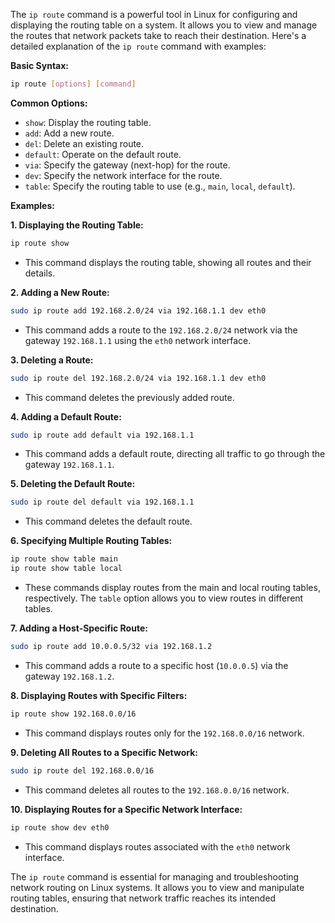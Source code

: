 The `ip route` command is a powerful tool in Linux for configuring and displaying the routing table on a system. It allows you to view and manage the routes that network packets take to reach their destination. Here's a detailed explanation of the `ip route` command with examples:

**Basic Syntax:**
```bash
ip route [options] [command]
```

**Common Options:**
- `show`: Display the routing table.
- `add`: Add a new route.
- `del`: Delete an existing route.
- `default`: Operate on the default route.
- `via`: Specify the gateway (next-hop) for the route.
- `dev`: Specify the network interface for the route.
- `table`: Specify the routing table to use (e.g., `main`, `local`, `default`).

**Examples:**

**1. Displaying the Routing Table:**
```bash
ip route show
```
- This command displays the routing table, showing all routes and their details.

**2. Adding a New Route:**
```bash
sudo ip route add 192.168.2.0/24 via 192.168.1.1 dev eth0
```
- This command adds a route to the `192.168.2.0/24` network via the gateway `192.168.1.1` using the `eth0` network interface.

**3. Deleting a Route:**
```bash
sudo ip route del 192.168.2.0/24 via 192.168.1.1 dev eth0
```
- This command deletes the previously added route.

**4. Adding a Default Route:**
```bash
sudo ip route add default via 192.168.1.1
```
- This command adds a default route, directing all traffic to go through the gateway `192.168.1.1`.

**5. Deleting the Default Route:**
```bash
sudo ip route del default via 192.168.1.1
```
- This command deletes the default route.

**6. Specifying Multiple Routing Tables:**
```bash
ip route show table main
ip route show table local
```
- These commands display routes from the main and local routing tables, respectively. The `table` option allows you to view routes in different tables.

**7. Adding a Host-Specific Route:**
```bash
sudo ip route add 10.0.0.5/32 via 192.168.1.2
```
- This command adds a route to a specific host (`10.0.0.5`) via the gateway `192.168.1.2`.

**8. Displaying Routes with Specific Filters:**
```bash
ip route show 192.168.0.0/16
```
- This command displays routes only for the `192.168.0.0/16` network.

**9. Deleting All Routes to a Specific Network:**
```bash
sudo ip route del 192.168.0.0/16
```
- This command deletes all routes to the `192.168.0.0/16` network.

**10. Displaying Routes for a Specific Network Interface:**
```bash
ip route show dev eth0
```
- This command displays routes associated with the `eth0` network interface.

The `ip route` command is essential for managing and troubleshooting network routing on Linux systems. It allows you to view and manipulate routing tables, ensuring that network traffic reaches its intended destination.
